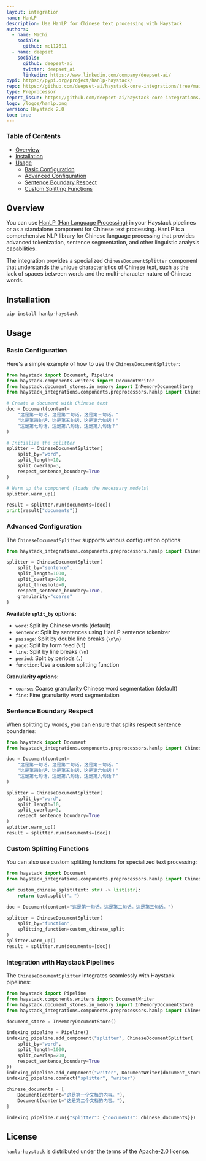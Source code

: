 ```yaml
---
layout: integration
name: HanLP
description: Use HanLP for Chinese text processing with Haystack
authors:
  - name: MaChi
    socials:
      github: mc112611
  - name: deepset
    socials:
      github: deepset-ai
      twitter: deepset_ai
      linkedin: https://www.linkedin.com/company/deepset-ai/
pypi: https://pypi.org/project/hanlp-haystack/
repo: https://github.com/deepset-ai/haystack-core-integrations/tree/main/integrations/hanlp
type: Preprocessor
report_issue: https://github.com/deepset-ai/haystack-core-integrations/issues
logo: /logos/hanlp.png
version: Haystack 2.0
toc: true
---
```


### **Table of Contents**

- [Overview](#overview)
- [Installation](#installation)
- [Usage](#usage)
  - [Basic Configuration](#basic-configuration)
  - [Advanced Configuration](#advanced-configuration)
  - [Sentence Boundary Respect](#sentence-boundary-respect)
  - [Custom Splitting Functions](#custom-splitting-functions)

## Overview

You can use [HanLP (Han Language Processing)](https://github.com/hankcs/HanLP) in your Haystack pipelines or as a standalone component for Chinese text processing. HanLP is a comprehensive NLP library for Chinese language processing that provides advanced tokenization, sentence segmentation, and other linguistic analysis capabilities.

The integration provides a specialized `ChineseDocumentSplitter` component that understands the unique characteristics of Chinese text, such as the lack of spaces between words and the multi-character nature of Chinese words.

## Installation

```bash
pip install hanlp-haystack
```

## Usage

### Basic Configuration

Here's a simple example of how to use the `ChineseDocumentSplitter`:

```python
from haystack import Document, Pipeline
from haystack.components.writers import DocumentWriter
from haystack.document_stores.in_memory import InMemoryDocumentStore
from haystack_integrations.components.preprocessors.hanlp import ChineseDocumentSplitter

# Create a document with Chinese text
doc = Document(content=
    "这是第一句话，这是第二句话，这是第三句话。"
    "这是第四句话，这是第五句话，这是第六句话！"
    "这是第七句话，这是第八句话，这是第九句话？"
)

# Initialize the splitter
splitter = ChineseDocumentSplitter(
    split_by="word",
    split_length=10,
    split_overlap=3,
    respect_sentence_boundary=True
)

# Warm up the component (loads the necessary models)
splitter.warm_up()

result = splitter.run(documents=[doc])
print(result["documents"])
```

### Advanced Configuration

The `ChineseDocumentSplitter` supports various configuration options:

```python
from haystack_integrations.components.preprocessors.hanlp import ChineseDocumentSplitter

splitter = ChineseDocumentSplitter(
    split_by="sentence",
    split_length=1000,
    split_overlap=200,
    split_threshold=0,
    respect_sentence_boundary=True,
    granularity="coarse"
)
```

**Available `split_by` options:**
- `word`: Split by Chinese words (default)
- `sentence`: Split by sentences using HanLP sentence tokenizer
- `passage`: Split by double line breaks (`\n\n`)
- `page`: Split by form feed (`\f`)
- `line`: Split by line breaks (`\n`)
- `period`: Split by periods (`.`)
- `function`: Use a custom splitting function

**Granularity options:**
- `coarse`: Coarse granularity Chinese word segmentation (default)
- `fine`: Fine granularity word segmentation

### Sentence Boundary Respect

When splitting by words, you can ensure that splits respect sentence boundaries:

```python
from haystack import Document
from haystack_integrations.components.preprocessors.hanlp import ChineseDocumentSplitter

doc = Document(content=
    "这是第一句话，这是第二句话，这是第三句话。"
    "这是第四句话，这是第五句话，这是第六句话！"
    "这是第七句话，这是第八句话，这是第九句话？"
)

splitter = ChineseDocumentSplitter(
    split_by="word",
    split_length=10,
    split_overlap=3,
    respect_sentence_boundary=True
)
splitter.warm_up()
result = splitter.run(documents=[doc])
```

### Custom Splitting Functions

You can also use custom splitting functions for specialized text processing:

```python
from haystack import Document
from haystack_integrations.components.preprocessors.hanlp import ChineseDocumentSplitter

def custom_chinese_split(text: str) -> list[str]:
    return text.split("。")

doc = Document(content="这是第一句话。这是第二句话。这是第三句话。")

splitter = ChineseDocumentSplitter(
    split_by="function",
    splitting_function=custom_chinese_split
)
splitter.warm_up()
result = splitter.run(documents=[doc])
```

### Integration with Haystack Pipelines

The `ChineseDocumentSplitter` integrates seamlessly with Haystack pipelines:

```python
from haystack import Pipeline
from haystack.components.writers import DocumentWriter
from haystack.document_stores.in_memory import InMemoryDocumentStore
from haystack_integrations.components.preprocessors.hanlp import ChineseDocumentSplitter

document_store = InMemoryDocumentStore()

indexing_pipeline = Pipeline()
indexing_pipeline.add_component("splitter", ChineseDocumentSplitter(
    split_by="word",
    split_length=1000,
    split_overlap=200,
    respect_sentence_boundary=True
))
indexing_pipeline.add_component("writer", DocumentWriter(document_store=document_store))
indexing_pipeline.connect("splitter", "writer")

chinese_documents = [
    Document(content="这是第一个文档的内容。"),
    Document(content="这是第二个文档的内容。"),
]

indexing_pipeline.run({"splitter": {"documents": chinese_documents}})
```

## License

`hanlp-haystack` is distributed under the terms of the [Apache-2.0](https://spdx.org/licenses/Apache-2.0.html) license. 
